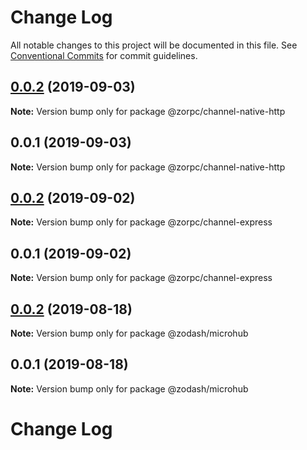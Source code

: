 # Change Log

All notable changes to this project will be documented in this file.
See [Conventional Commits](https://conventionalcommits.org) for commit guidelines.

## [0.0.2](https://github.com/zcorky/zodash/compare/@zorpc/channel-native-http@0.0.1...@zorpc/channel-native-http@0.0.2) (2019-09-03)

**Note:** Version bump only for package @zorpc/channel-native-http





## 0.0.1 (2019-09-03)

**Note:** Version bump only for package @zorpc/channel-native-http





## [0.0.2](https://github.com/zcorky/zodash/compare/@zorpc/channel-express@0.0.1...@zorpc/channel-express@0.0.2) (2019-09-02)

**Note:** Version bump only for package @zorpc/channel-express





## 0.0.1 (2019-09-02)

**Note:** Version bump only for package @zorpc/channel-express





## [0.0.2](https://github.com/zcorky/zodash/compare/@zodash/microhub@0.0.1...@zodash/microhub@0.0.2) (2019-08-18)

**Note:** Version bump only for package @zodash/microhub





## 0.0.1 (2019-08-18)

**Note:** Version bump only for package @zodash/microhub





# Change Log
